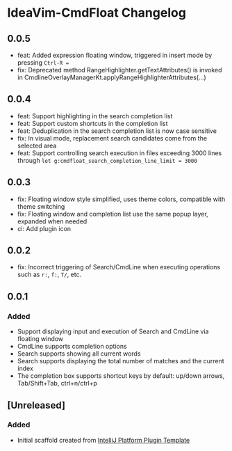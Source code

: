 <!-- Keep a Changelog guide -> https://keepachangelog.com -->

# IdeaVim-CmdFloat Changelog

## 0.0.5

- feat: Added expression floating window, triggered in insert mode by pressing `Ctrl-R =`
- fix: Deprecated method RangeHighlighter.getTextAttributes() is invoked in CmdlineOverlayManagerKt.applyRangeHighlighterAttributes(...)

## 0.0.4

- feat: Support highlighting in the search completion list
- feat: Support custom shortcuts in the completion list
- feat: Deduplication in the search completion list is now case sensitive
- fix: In visual mode, replacement search candidates come from the selected area
- feat: Support controlling search execution in files exceeding 3000 lines through `let g:cmdfloat_search_completion_line_limit = 3000`

## 0.0.3

- fix: Floating window style simplified, uses theme colors, compatible with theme switching
- fix: Floating window and completion list use the same popup layer, expanded when needed
- ci: Add plugin icon

## 0.0.2

- fix: Incorrect triggering of Search/CmdLine when executing operations such as `r:`, `f:`, `T/`, etc.

## 0.0.1

### Added

- Support displaying input and execution of Search and CmdLine via floating window
- CmdLine supports completion options
- Search supports showing all current words
- Search supports displaying the total number of matches and the current index
- The completion box supports shortcut keys by default: up/down arrows, Tab/Shift+Tab, ctrl+n/ctrl+p

## [Unreleased]
### Added
- Initial scaffold created from [IntelliJ Platform Plugin Template](https://github.com/JetBrains/intellij-platform-plugin-template)
